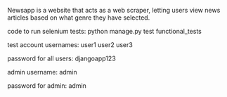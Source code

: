 Newsapp is a website that acts as a web scraper, letting users view news articles based on what genre they have selected.

code to run selenium tests: python manage.py test functional_tests

test account usernames:
user1
user2
user3

password for all users: 
djangoapp123

admin username:
admin

password for admin: 
admin

